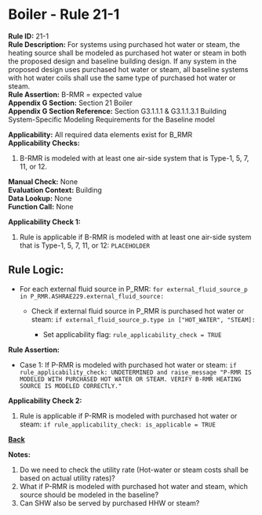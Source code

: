 
# Boiler - Rule 21-1  

**Rule ID:** 21-1  
**Rule Description:** For systems using purchased hot water or steam, the heating source shall be modeled as
purchased hot water or steam in both the proposed design and baseline building design. If any system in the proposed design uses purchased hot water or steam, all baseline systems with hot water coils shall use the same type of purchased hot water or steam.  
**Rule Assertion:** B-RMR = expected value  
**Appendix G Section:** Section 21 Boiler  
**Appendix G Section Reference:** Section G3.1.1.1 & G3.1.1.3.1 Building System-Specific Modeling Requirements for the Baseline model  

**Applicability:** All required data elements exist for B_RMR  
**Applicability Checks:**  

1. B-RMR is modeled with at least one air-side system that is Type-1, 5, 7, 11, or 12.

**Manual Check:** None  
**Evaluation Context:** Building  
**Data Lookup:** None  
**Function Call:** None  

**Applicability Check 1:**

1. Rule is applicable if B-RMR is modeled with at least one air-side system that is Type-1, 5, 7, 11, or 12: `PLACEHOLDER`

## Rule Logic:  

- For each external fluid source in P_RMR: `for external_fluid_source_p in P_RMR.ASHRAE229.external_fluid_source:`

  - Check if external fluid source in P_RMR is purchased hot water or steam: `if external_fluid_source_p.type in ["HOT_WATER", "STEAM]:`

    - Set applicability flag: `rule_applicability_check = TRUE`

**Rule Assertion:**

- Case 1: If P-RMR is modeled with purchased hot water or steam: `if rule_applicability_check: UNDETERMINED and raise_message "P-RMR IS MODELED WITH PURCHASED HOT WATER OR STEAM. VERIFY B-RMR HEATING SOURCE IS MODELED CORRECTLY."`

**Applicability Check 2:**

1. Rule is applicable if P-RMR is modeled with purchased hot water or steam: `if rule_applicability_check: is_applicable = TRUE`

**[Back](../_toc.md)**

**Notes:**

1. Do we need to check the utility rate (Hot-water or steam costs shall be based on actual utility rates)?
2. What if P-RMR is modeled with purchased hot water and steam, which source should be modeled in the baseline?
3. Can SHW also be served by purchased HHW or steam?
